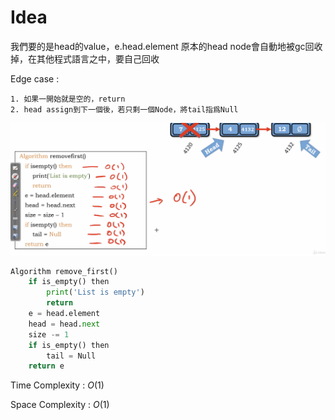# Idea

我們要的是head的value，e.head.element
原本的head node會自動地被gc回收掉，在其他程式語言之中，要自己回收

Edge case : 

    1. 如果一開始就是空的，return
    2. head assign到下一個後，若只剩一個Node，將tail指爲Null

<img src='../assets/97_1.png'></img>

``` Python
Algorithm remove_first()
    if is_empty() then
        print('List is empty')
        return
    e = head.element
    head = head.next
    size -= 1
    if is_empty() then
        tail = Null
    return e

```

Time Complexity : $O(1)$

Space Complexity : $O(1)$
